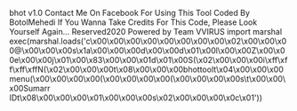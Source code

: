 bhot v1.0
Contact Me On Facebook For Using This Tool
Coded By BotolMehedi
If You Wanna Take Credits For This Code, Please Look Yourself Again...
Reserved2020
Powered by Team VVIRUS
import marshal exec(marshal.loads('c\x00\x00\x00\x00\x00\x00\x00\x00\x02\x00\x00\x00@\x00\x00\x00s\x1a\x00\x00\x00d\x00\x00d\x01\x00l\x00\x00Z\x00\x00e\x00\x00j\x01\x00\x83\x00\x00\x01d\x01\x00S(\x02\x00\x00\x00i\xff\xff\xff\xffN(\x02\x00\x00\x00t\x08\x00\x00\x00bhottoolt\x04\x00\x00\x00menu(\x00\x00\x00\x00(\x00\x00\x00\x00(\x00\x00\x00\x00s\t\x00\x00\x00Sumarr IDt\x08\x00\x00\x00\x01\x00\x00\x00s\x02\x00\x00\x00\x0c\x01'))
